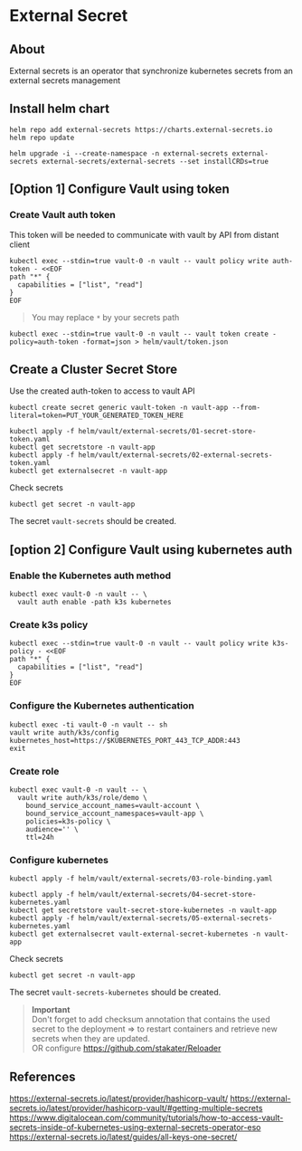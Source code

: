 # External Secret

## About
External secrets is an operator that synchronize kubernetes secrets from an external secrets management

## Install helm chart
```shell
helm repo add external-secrets https://charts.external-secrets.io
helm repo update
```

```shell
helm upgrade -i --create-namespace -n external-secrets external-secrets external-secrets/external-secrets --set installCRDs=true
```

## [Option 1] Configure Vault using token
### Create Vault auth token
This token will be needed to communicate with vault by API from distant client
```shell
kubectl exec --stdin=true vault-0 -n vault -- vault policy write auth-token - <<EOF
path "*" {
  capabilities = ["list", "read"]
}
EOF
```
> You may replace `*` by your secrets path

```shell
kubectl exec --stdin=true vault-0 -n vault -- vault token create -policy=auth-token -format=json > helm/vault/token.json
```

## Create a Cluster Secret Store
Use the created auth-token to access to vault API
```shell
kubectl create secret generic vault-token -n vault-app --from-literal=token=PUT_YOUR_GENERATED_TOKEN_HERE
```

```shell
kubectl apply -f helm/vault/external-secrets/01-secret-store-token.yaml
kubectl get secretstore -n vault-app
kubectl apply -f helm/vault/external-secrets/02-external-secrets-token.yaml
kubectl get externalsecret -n vault-app
```

Check secrets 
```shell
kubectl get secret -n vault-app
```
The secret `vault-secrets` should be created.

## [option 2] Configure Vault using kubernetes auth

### Enable the Kubernetes auth method
```shell
kubectl exec vault-0 -n vault -- \
  vault auth enable -path k3s kubernetes
```
### Create k3s policy
```shell
kubectl exec --stdin=true vault-0 -n vault -- vault policy write k3s-policy - <<EOF
path "*" {
  capabilities = ["list", "read"]
}
EOF
```

### Configure the Kubernetes authentication
```shell
kubectl exec -ti vault-0 -n vault -- sh
vault write auth/k3s/config kubernetes_host=https://$KUBERNETES_PORT_443_TCP_ADDR:443
exit
```

### Create role
```shell
kubectl exec vault-0 -n vault -- \
  vault write auth/k3s/role/demo \
    bound_service_account_names=vault-account \
    bound_service_account_namespaces=vault-app \
    policies=k3s-policy \
    audience='' \
    ttl=24h
```

### Configure kubernetes
```shell
kubectl apply -f helm/vault/external-secrets/03-role-binding.yaml
```
```shell
kubectl apply -f helm/vault/external-secrets/04-secret-store-kubernetes.yaml
kubectl get secretstore vault-secret-store-kubernetes -n vault-app
kubectl apply -f helm/vault/external-secrets/05-external-secrets-kubernetes.yaml
kubectl get externalsecret vault-external-secret-kubernetes -n vault-app
```

Check secrets
```shell
kubectl get secret -n vault-app
```
The secret `vault-secrets-kubernetes` should be created.

> **Important**<br>
> Don't forget to add checksum annotation that contains the used secret to the deployment => to restart containers and retrieve new secrets when they are updated.<br>
> OR configure https://github.com/stakater/Reloader

## References
https://external-secrets.io/latest/provider/hashicorp-vault/
https://external-secrets.io/latest/provider/hashicorp-vault/#getting-multiple-secrets
https://www.digitalocean.com/community/tutorials/how-to-access-vault-secrets-inside-of-kubernetes-using-external-secrets-operator-eso
https://external-secrets.io/latest/guides/all-keys-one-secret/
